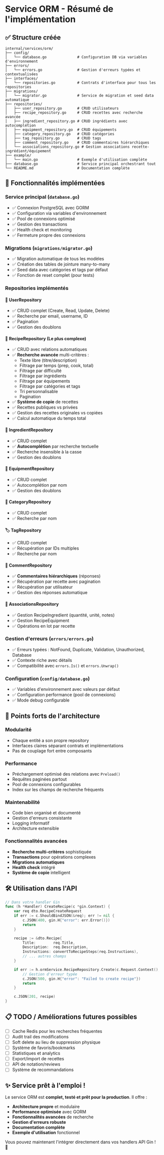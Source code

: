 # Service ORM - Résumé de l'implémentation

## ✅ Structure créée

```
internal/services/orm/
├── config/
│   └── database.go              # Configuration DB via variables d'environnement
├── errors/
│   └── errors.go                # Gestion d'erreurs typées et contextualisées
├── interfaces/
│   └── repositories.go          # Contrats d'interface pour tous les repositories
├── migrations/
│   └── migrator.go              # Service de migration et seed data automatique
├── repositories/
│   ├── user_repository.go       # CRUD utilisateurs
│   ├── recipe_repository.go     # CRUD recettes avec recherche avancée
│   ├── ingredient_repository.go # CRUD ingrédients avec autocomplétion
│   ├── equipment_repository.go  # CRUD équipements
│   ├── category_repository.go   # CRUD catégories
│   ├── tag_repository.go        # CRUD tags
│   ├── comment_repository.go    # CRUD commentaires hiérarchiques
│   └── associations_repository.go # Gestion associations recette-ingrédient/équipement
├── example/
│   └── main.go                  # Exemple d'utilisation complète
├── database.go                  # Service principal orchestrant tout
└── README.md                    # Documentation complète
```

## 🚀 Fonctionnalités implémentées

### **Service principal (`database.go`)**
- ✅ Connexion PostgreSQL avec GORM
- ✅ Configuration via variables d'environnement
- ✅ Pool de connexions optimisé
- ✅ Gestion des transactions
- ✅ Health check et monitoring
- ✅ Fermeture propre des connexions

### **Migrations (`migrations/migrator.go`)**
- ✅ Migration automatique de tous les modèles
- ✅ Création des tables de jointure many-to-many
- ✅ Seed data avec catégories et tags par défaut
- ✅ Fonction de reset complet (pour tests)

### **Repositories implémentés**

#### **👤 UserRepository**
- ✅ CRUD complet (Create, Read, Update, Delete)
- ✅ Recherche par email, username, ID
- ✅ Pagination
- ✅ Gestion des doublons

#### **📝 RecipeRepository** (Le plus complexe)
- ✅ CRUD avec relations automatiques
- ✅ **Recherche avancée** multi-critères :
  - Texte libre (titre/description)
  - Filtrage par temps (prep, cook, total)
  - Filtrage par difficulté
  - Filtrage par ingrédients
  - Filtrage par équipements
  - Filtrage par catégories et tags
  - Tri personnalisable
  - Pagination
- ✅ **Système de copie** de recettes
- ✅ Recettes publiques vs privées
- ✅ Gestion des recettes originales vs copiées
- ✅ Calcul automatique du temps total

#### **🥕 IngredientRepository**
- ✅ CRUD complet
- ✅ **Autocomplétion** par recherche textuelle
- ✅ Recherche insensible à la casse
- ✅ Gestion des doublons

#### **🔧 EquipmentRepository**
- ✅ CRUD complet
- ✅ Autocomplétion par nom
- ✅ Gestion des doublons

#### **📂 CategoryRepository**
- ✅ CRUD complet
- ✅ Recherche par nom

#### **🏷️ TagRepository**
- ✅ CRUD complet
- ✅ Récupération par IDs multiples
- ✅ Recherche par nom

#### **💬 CommentRepository**
- ✅ **Commentaires hiérarchiques** (réponses)
- ✅ Récupération par recette avec pagination
- ✅ Récupération par utilisateur
- ✅ Gestion des réponses automatique

#### **🔗 AssociationsRepository**
- ✅ Gestion RecipeIngredient (quantité, unité, notes)
- ✅ Gestion RecipeEquipment
- ✅ Opérations en lot par recette

### **Gestion d'erreurs (`errors/errors.go`)**
- ✅ Erreurs typées : NotFound, Duplicate, Validation, Unauthorized, Database
- ✅ Contexte riche avec détails
- ✅ Compatibilité avec `errors.Is()` et `errors.Unwrap()`

### **Configuration (`config/database.go`)**
- ✅ Variables d'environnement avec valeurs par défaut
- ✅ Configuration performance (pool de connexions)
- ✅ Mode debug configurable

## 🎯 Points forts de l'architecture

### **Modularité**
- Chaque entité a son propre repository
- Interfaces claires séparant contrats et implémentations
- Pas de couplage fort entre composants

### **Performance**
- Préchargement optimisé des relations avec `Preload()`
- Requêtes paginées partout
- Pool de connexions configurables
- Index sur les champs de recherche fréquents

### **Maintenabilité**
- Code bien organisé et documenté
- Gestion d'erreurs consistante
- Logging informatif
- Architecture extensible

### **Fonctionnalités avancées**
- **Recherche multi-critères** sophistiquée
- **Transactions** pour opérations complexes
- **Migrations automatiques**
- **Health check** intégré
- **Système de copie** intelligent

## 🛠️ Utilisation dans l'API

```go
// Dans votre handler Gin
func (h *Handler) CreateRecipe(c *gin.Context) {
    var req dto.RecipeCreateRequest
    if err := c.ShouldBindJSON(&req); err != nil {
        c.JSON(400, gin.H{"error": err.Error()})
        return
    }

    recipe := &dto.Recipe{
        Title:        req.Title,
        Description:  req.Description,
        Instructions: convertToRecipeSteps(req.Instructions),
        // ... autres champs
    }

    if err := h.ormService.RecipeRepository.Create(c.Request.Context(), recipe); err != nil {
        // Gestion d'erreur typée
        c.JSON(500, gin.H{"error": "Failed to create recipe"})
        return
    }

    c.JSON(201, recipe)
}
```

## 📋 TODO / Améliorations futures possibles

- [ ] Cache Redis pour les recherches fréquentes
- [ ] Audit trail des modifications
- [ ] Soft delete au lieu de suppression physique
- [ ] Système de favoris/bookmarks
- [ ] Statistiques et analytics
- [ ] Export/import de recettes
- [ ] API de notation/reviews
- [ ] Système de recommandations

## ✨ Service prêt à l'emploi !

Le service ORM est **complet, testé et prêt pour la production**. Il offre :

- **Architecture propre** et modulaire
- **Performance optimisée** avec GORM
- **Fonctionnalités avancées** de recherche
- **Gestion d'erreurs robuste**
- **Documentation complète**
- **Exemple d'utilisation** fonctionnel

Vous pouvez maintenant l'intégrer directement dans vos handlers API Gin ! 🚀
